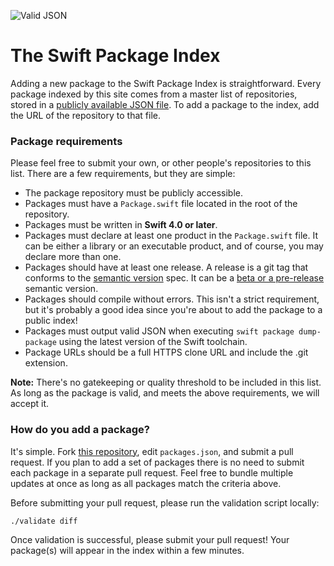 ![Valid JSON](https://github.com/SwiftPackageIndex/MasterPackageList/workflows/Valid%20JSON/badge.svg)

# The Swift Package Index

Adding a new package to the Swift Package Index is straightforward. Every package indexed by this site comes from a master list of repositories, stored in a [publicly available JSON file](https://github.com/SwiftPackageIndex/MasterPackageList/blob/master/packages.json). To add a package to the index, add the URL of the repository to that file.

### Package requirements

Please feel free to submit your own, or other people's repositories to this list. There are a few requirements, but they are simple:

* The package repository must be publicly accessible.
* Packages must have a `Package.swift` file located in the root of the repository.
* Packages must be written in **Swift 4.0 or later**.
* Packages must declare at least one product in the `Package.swift` file. It can be either a library or an executable product, and of course, you may declare more than one.
* Packages should have at least one release. A release is a git tag that conforms to the [semantic version](https://semver.org) spec. It can be a [beta or a pre-release](https://semver.org/#spec-item-9) semantic version.
* Packages should compile without errors. This isn't a strict requirement, but it's probably a good idea since you're about to add the package to a public index!
* Packages must output valid JSON when executing `swift package dump-package` using the latest version of the Swift toolchain.
* Package URLs should be a full HTTPS clone URL and include the .git extension.

**Note:** There's no gatekeeping or quality threshold to be included in this list. As long as the package is valid, and meets the above requirements, we will accept it.

### How do you add a package?

It's simple. Fork [this repository](https://github.com/SwiftPackageIndex/MasterPackageList/), edit `packages.json`, and submit a pull request. If you plan to add a set of packages there is no need to submit each package in a separate pull request. Feel free to bundle multiple updates at once as long as all packages match the criteria above.

Before submitting your pull request, please run the validation script locally:

```shell
./validate diff
```

Once validation is successful, please submit your pull request! Your package(s) will appear in the index within a few minutes.
